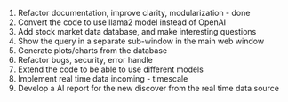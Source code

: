 
1. Refactor documentation, improve clarity, modularization - done
2. Convert the code to use llama2 model instead of OpenAI 
3. Add stock market data database, and make interesting questions
4. Show the query in a separate sub-window in the main web window 
5. Generate plots/charts from the database
6. Refactor bugs, security, error handle
7. Extend the code to be able to use different models
8. Implement real time data incoming - timescale
9. Develop a AI report for the new discover from the real time data source
